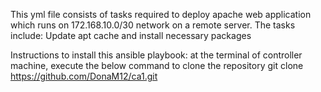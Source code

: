 This yml file consists of tasks  required to deploy apache web application which runs on 172.168.10.0/30 network on a remote server.
The tasks include:
Update apt cache and install necessary packages







Instructions to install this ansible playbook:
at the terminal of controller machine, execute the below command to clone the repository
git clone https://github.com/DonaM12/ca1.git
